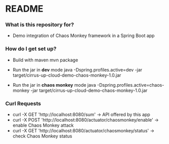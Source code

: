 # README #

### What is this repository for? ###

* Demo integration of Chaos Monkey framework in a Spring Boot app


### How do I get set up? ###

* Build with maven
mvn package

* Run the jar in **dev** mode
java -Dspring.profiles.active=dev -jar target/cirrus-up-cloud-demo-chaos-monkey-1.0.jar

* Run the jar in **chaos monkey** mode
java -Dspring.profiles.active=chaos-monkey -jar target/cirrus-up-cloud-demo-chaos-monkey-1.0.jar


### Curl Requests ###

* curl -X GET 'http://localhost:8080/sum' -> API offered by this app
* curl -X POST 'http://localhost:8080/actuator/chaosmonkey/enable' -> enable Chaos Monkey attack
* curl -X GET 'http://localhost:8080/actuator/chaosmonkey/status' -> check Chaos Monkey status